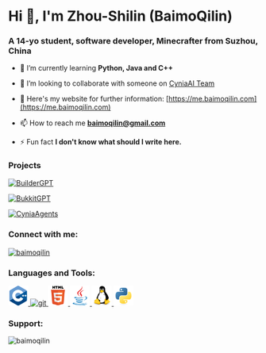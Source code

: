 # Hi 👋, I'm Zhou-Shilin (BaimoQilin)
### A 14-yo student, software developer, Minecrafter from Suzhou, China

- 🌱 I’m currently learning **Python, Java and C++**

- 👯 I’m looking to collaborate with someone on [CyniaAI Team](Https://github.com/CyniaAI)

- 📝 Here's my website for further information: [https://me.baimoqilin.com](https://me.baimoqilin.com)

- 📫 How to reach me **baimoqilin@gmail.com**

- ⚡ Fun fact **I don't know what should I write here.**

### Projects
[![BuilderGPT](https://github-readme-stats.vercel.app/api/pin/?username=CyniaAI&repo=BuilderGPT)](https://github.com/CyniaAI/BuilderGPT)

[![BukkitGPT](https://github-readme-stats.vercel.app/api/pin/?username=CyniaAI&repo=BukkitGPT-v3)](https://github.com/CyniaAI/BukkitGPT-v3)

[![CyniaAgents](https://github-readme-stats.vercel.app/api/pin/?username=CyniaAI&repo=CyniaAgents)](https://github.com/CyniaAI/CyniaAgents)

<h3 align="left">Connect with me:</h3>
<p align="left">
<a href="https://twitter.com/baimoqilin" target="blank"><img align="center" src="https://raw.githubusercontent.com/rahuldkjain/github-profile-readme-generator/master/src/images/icons/Social/twitter.svg" alt="baimoqilin" height="30" width="40" /></a>
</p>

<h3 align="left">Languages and Tools:</h3>
<p align="left"> <a href="https://www.w3schools.com/cpp/" target="_blank" rel="noreferrer"> <img src="https://raw.githubusercontent.com/devicons/devicon/master/icons/cplusplus/cplusplus-original.svg" alt="cplusplus" width="40" height="40"/> </a> <a href="https://git-scm.com/" target="_blank" rel="noreferrer"> <img src="https://www.vectorlogo.zone/logos/git-scm/git-scm-icon.svg" alt="git" width="40" height="40"/> </a> <a href="https://www.w3.org/html/" target="_blank" rel="noreferrer"> <img src="https://raw.githubusercontent.com/devicons/devicon/master/icons/html5/html5-original-wordmark.svg" alt="html5" width="40" height="40"/> </a> <a href="https://www.java.com" target="_blank" rel="noreferrer"> <img src="https://raw.githubusercontent.com/devicons/devicon/master/icons/java/java-original.svg" alt="java" width="40" height="40"/> </a> <a href="https://www.linux.org/" target="_blank" rel="noreferrer"> <img src="https://raw.githubusercontent.com/devicons/devicon/master/icons/linux/linux-original.svg" alt="linux" width="40" height="40"/> </a> <a href="https://www.python.org" target="_blank" rel="noreferrer"> <img src="https://raw.githubusercontent.com/devicons/devicon/master/icons/python/python-original.svg" alt="python" width="40" height="40"/> </a> </p>

<h3 align="left">Support:</h3>
<p><a href="https://afdian.com/a/BaimoQilin"> <img align="left" src="https://cdn.buymeacoffee.com/buttons/v2/default-yellow.png" height="50" width="210" alt="baimoqilin" /></a></p><br><br>

